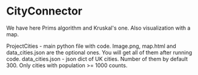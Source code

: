 # CityConnector
We have here Prims algorithm and Kruskal's one. Also visualization with a map.

ProjectCities - main python file with code. 
Image.png, map.html and data_cities.json are the optional ones. You will get all of them after running code. data_cities.json - json dict of 
UK cities. Number of them by default 300. Only cities with population >= 1000 counts.
